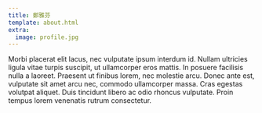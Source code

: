 ```yaml
---
title: 鄭雅芬
template: about.html
extra:
  image: profile.jpg
---
```

Morbi placerat elit lacus, nec vulputate ipsum interdum id. Nullam ultricies ligula vitae turpis suscipit, ut ullamcorper eros mattis. In posuere facilisis nulla a laoreet. Praesent ut finibus lorem, nec molestie arcu. Donec ante est, vulputate sit amet arcu nec, commodo ullamcorper massa. Cras egestas volutpat aliquet. Duis tincidunt libero ac odio rhoncus vulputate. Proin tempus lorem venenatis rutrum consectetur. 
